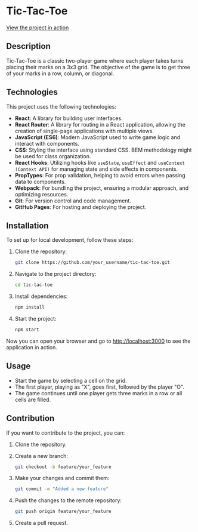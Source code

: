 # Tic-Tac-Toe

[View the project in action](https://axixe.github.io/tic-tac-toe)

## Description

Tic-Tac-Toe is a classic two-player game where each player takes turns placing their marks on a 3x3 grid. The objective of the game is to get three of your marks in a row, column, or diagonal.

## Technologies

This project uses the following technologies:

- **React**: A library for building user interfaces.
- **React Router**: A library for routing in a React application, allowing the creation of single-page applications with multiple views.
- **JavaScript (ES6)**: Modern JavaScript used to write game logic and interact with components.
- **CSS**: Styling the interface using standard CSS. BEM methodology might be used for class organization.
- **React Hooks**: Utilizing hooks like `useState`, `useEffect` and `useContext (Context API)` for managing state and side effects in components.
- **PropTypes**: For prop validation, helping to avoid errors when passing data to components.
- **Webpack**: For bundling the project, ensuring a modular approach, and optimizing resources.
- **Git**: For version control and code management.
- **GitHub Pages**: For hosting and deploying the project.

## Installation

To set up for local development, follow these steps:

1. Clone the repository:
   ```bash
   git clone https://github.com/your_username/tic-tac-toe.git
   ```

2. Navigate to the project directory:
    ```bash
    cd tic-tac-toe
    ```

3. Install dependencies:
    ```bash
    npm install
    ```

4. Start the project:
    ```bash
    npm start
    ```

Now you can open your browser and go to [http://localhost:3000](http://localhost:3000) to see the application in action.

## Usage

- Start the game by selecting a cell on the grid.
- The first player, playing as "X", goes first, followed by the player "O".
- The game continues until one player gets three marks in a row or all cells are filled.

## Contribution

If you want to contribute to the project, you can:

1. Clone the repository.
2. Create a new branch:
    ```bash
    git checkout -b feature/your_feature    
    ```

3. Make your changes and commit them:
    ```bash
    git commit -m "Added a new feature" 
    ```

4. Push the changes to the remote repository:
    ```bash
    git push origin feature/your_feature    
    ```

5. Create a pull request.
